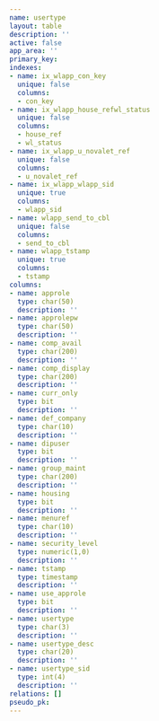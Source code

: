 ```yaml
---
name: usertype
layout: table
description: ''
active: false
app_area: ''
primary_key: 
indexes:
- name: ix_wlapp_con_key
  unique: false
  columns:
  - con_key
- name: ix_wlapp_house_refwl_status
  unique: false
  columns:
  - house_ref
  - wl_status
- name: ix_wlapp_u_novalet_ref
  unique: false
  columns:
  - u_novalet_ref
- name: ix_wlapp_wlapp_sid
  unique: true
  columns:
  - wlapp_sid
- name: wlapp_send_to_cbl
  unique: false
  columns:
  - send_to_cbl
- name: wlapp_tstamp
  unique: true
  columns:
  - tstamp
columns:
- name: approle
  type: char(50)
  description: ''
- name: approlepw
  type: char(50)
  description: ''
- name: comp_avail
  type: char(200)
  description: ''
- name: comp_display
  type: char(200)
  description: ''
- name: curr_only
  type: bit
  description: ''
- name: def_company
  type: char(10)
  description: ''
- name: dipuser
  type: bit
  description: ''
- name: group_maint
  type: char(200)
  description: ''
- name: housing
  type: bit
  description: ''
- name: menuref
  type: char(10)
  description: ''
- name: security_level
  type: numeric(1,0)
  description: ''
- name: tstamp
  type: timestamp
  description: ''
- name: use_approle
  type: bit
  description: ''
- name: usertype
  type: char(3)
  description: ''
- name: usertype_desc
  type: char(20)
  description: ''
- name: usertype_sid
  type: int(4)
  description: ''
relations: []
pseudo_pk: 
---
```


